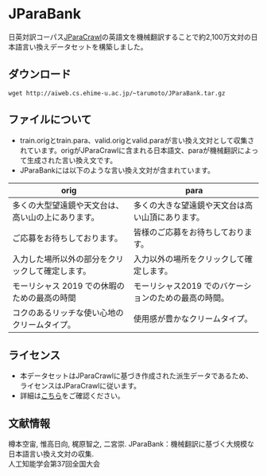 # JParaBank
日英対訳コーパス[JParaCrawl](https://www.kecl.ntt.co.jp/icl/lirg/jparacrawl/)の英語文を機械翻訳することで約2,100万文対の日本語言い換えデータセットを構築しました。

## ダウンロード
```
wget http://aiweb.cs.ehime-u.ac.jp/~tarumoto/JParaBank.tar.gz
```

## ファイルについて
- train.origとtrain.para、valid.origとvalid.paraが言い換え文対として収集されています。origがJParaCrawlに含まれる日本語文、paraが機械翻訳によって生成された言い換え文です。
- JParaBankには以下のような言い換え文対が含まれています。

|  orig |  para |
| ---- | ---- |
|  多くの大型望遠鏡や天文台は、高い山の上にあります。  |  多くの大きな望遠鏡や天文台は高い山頂にあります。  |
|  ご応募をお待ちしております。  |  皆様のご応募をお待ちしております。  |
|  入力した場所以外の部分をクリックして確定します。  |  入力以外の場所をクリックして確定します。  |
|  モーリシャス 2019 での休暇のための最高の時間  |  モーリシャス2019 でのバケーションのための最高の時間。  |
|  コクのあるリッチな使い心地のクリームタイプ。  |  使用感が豊かなクリームタイプ。  |

## ライセンス
- 本データセットはJParaCrawlに基づき作成された派生データであるため、ライセンスはJParaCrawlに従います。
- 詳細は[こちら](https://www.kecl.ntt.co.jp/icl/lirg/jparacrawl/)をご確認ください。

## 文献情報
樽本空宙, 惟高日向, 梶原智之, 二宮崇. JParaBank：機械翻訳に基づく大規模な日本語言い換え文対の収集.<br>
人工知能学会第37回全国大会
